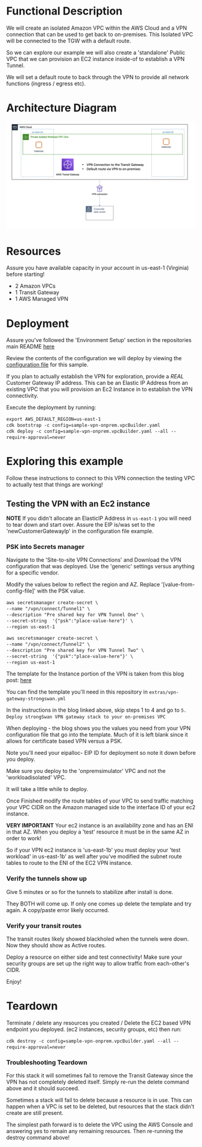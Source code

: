 # Functional Description

We will create an isolated Amazon VPC within the AWS Cloud and a VPN connection that can be used to get back to on-premises.  This Isolated VPC will be connected to the TGW with a default route.

So we can explore our example we will also create a 'standalone' Public VPC that we can provision an EC2 instance inside-of to establish a VPN Tunnel.

We will set a default route to back through the VPN to provide all network functions (ingress / egress etc).

# Architecture Diagram

![](../images/sample-vpn-onprem.jpg)

# Resources

Assure you have available capacity in your account in us-east-1 (Virginia) before starting!

- 2 Amazon VPCs
- 1 Transit Gateway
- 1 AWS Managed VPN

# Deployment

Assure you've followed the 'Environment Setup' section in the repositories main README [here](../README.md)

Review the contents of the configuration we will deploy by viewing the [configuration file](sample-vpn-onprem.vpcBuilder.yaml) for this sample.

If you plan to actually establish the VPN for exploration, provide a *REAL* Customer Gateway IP address.  This can be an Elastic IP Address from an existing VPC that you will provision an Ec2 Instance in to establish the VPN connectivity.

Execute the deployment by running:

```text
export AWS_DEFAULT_REGION=us-east-1
cdk bootstrap -c config=sample-vpn-onprem.vpcBuilder.yaml
cdk deploy -c config=sample-vpn-onprem.vpcBuilder.yaml --all --require-approval=never
```

# Exploring this example

Follow these instructions to connect to this VPN connection the testing VPC to actually test that things are working!

## Testing the VPN with an Ec2 instance

**NOTE** If you didn't allocate an ElasticIP Address in `us-east-1` you will need to tear down and start over.  Assure the EIP is/was set to the 'newCustomerGatewayIp' in the configuration file example.

### PSK into Secrets manager

Navigate to the 'Site-to-site VPN Connections' and Download the VPN configuration that was deployed.  Use the 'generic' settings versus anything for a specific vendor.

Modify the values below to reflect the region and AZ.  Replace '[value-from-config-file]' with the PSK value.

```
aws secretsmanager create-secret \
--name "/vpn/connect/Tunnel1" \
--description "Pre shared key for VPN Tunnel One" \
--secret-string  '{"psk":"place-value-here"}' \
--region us-east-1
```

```
aws secretsmanager create-secret \
--name "/vpn/connect/Tunnel2" \
--description "Pre shared key for VPN Tunnel Two" \
--secret-string  '{"psk":"place-value-here"}' \
--region us-east-1
```

The template for the Instance portion of the VPN is taken from this blog post: [here](https://aws.amazon.com/blogs/networking-and-content-delivery/simulating-site-to-site-vpn-customer-gateways-strongswan/)

You can find the template you'll need in this repository in `extras/vpn-gateway-strongswan.yml`

In the instructions in the blog linked above, skip steps 1 to 4 and go to `5. Deploy strongSwan VPN gateway stack to your on-premises VPC`

When deploying - the blog shows you the values you need from your VPN configuration file that go into the template.  Much of it is left blank since it allows for certificate based VPN versus a PSK.

Note you'll need your eipalloc- EIP ID for deployment so note it down before you deploy.

Make sure you deploy to the 'onpremsimulator' VPC and not the 'workloadisolated' VPC.

It will take a little while to deploy.

Once Finished modify the route tables of your VPC to send traffic matching your VPC CIDR on the Amazon managed side to the interface ID of your ec2 instance.

**VERY IMPORTANT** Your ec2 instance is an availability zone and has an ENI in that AZ.  When you deploy a 'test' resource it must be in the same AZ in order to work!

So if your VPN ec2 instance is 'us-east-1b' you must deploy your 'test workload' in us-east-1b' as well after you've modified the subnet route tables to route to the ENI of the EC2 VPN instance.

### Verify the tunnels show up

Give 5 minutes or so for the tunnels to stabilize after install is done.

They BOTH will come up.  If only one comes up delete the template and try again.  A copy/paste error likely occurred.

### Verify your transit routes

The transit routes likely showed blackholed when the tunnels were down.  Now they should show as Active routes.

Deploy a resource on either side and test connectivity!  Make sure your security groups are set up the right way to allow traffic from each-other's CIDR.

Enjoy!

# Teardown

Terminate / delete any resources you created / Delete the EC2 based VPN endpoint you deployed.  (ec2 instances, security groups, etc) then run:

```
cdk destroy -c config=sample-vpn-onprem.vpcBuilder.yaml --all --require-approval=never
```

### Troubleshooting Teardown

For this stack it will sometimes fail to remove the Transit Gateway since the VPN has not completely deleted itself.  Simply re-run the delete command above and it should succeed.

Sometimes a stack will fail to delete because a resource is in use.  This can happen when a VPC is set to be deleted, but resources that the stack didn't create are still present.

The simplest path forward is to delete the VPC using the AWS Console and answering yes to remain any remaining resources.  Then re-running the destroy command above!
